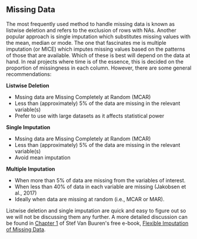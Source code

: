 
## Missing Data

The most frequently used method to handle missing data is known as listwise deletion and refers to the exclusion of rows with NAs. Another popular approach is single imputation which substitutes missing values with the mean, median or mode. The one that fascinates me is multiple imputation (or MICE) which imputes missing values based on the patterns of those that are available. Which of these is best will depend on the data at hand. In real projects where time is of the essence, this is decided on the proportion of missingness in each column. However, there are some general recommendations: <br>

**Listwise Deletion**
- Mssing data are Missing Completely at Random (MCAR)
- Less than (approximately) 5% of the data are missing in the relevant variable(s)
- Prefer to use with large datasets as it affects statistical power

**Single Imputation**
- Mssing data are Missing Completely at Random (MCAR)
- Less than (approximately) 5% of the data are missing in the relevant variable(s)
- Avoid mean imputation 

**Multiple Imputation**
- When more than 5% of data are missing from the variables of interest.
- When less than 40% of data in each variable are missing (Jakobsen et al., 2017)
- Ideally when data are missing at random (i.e., MCAR or MAR).

Listwise deletion and single imputation are quick and easy to figure out so we will not be discussing them any further. A more detailed discussion can be found in [Chapter 1](https://stefvanbuuren.name/fimd/sec-simplesolutions.html#sec:simplesolutions) of Stef Van Buuren's free e-book, [Flexible Imputation of Missing Data](https://stefvanbuuren.name/fimd/).

